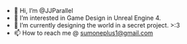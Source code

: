 - 👋 Hi, I’m @JJParallel
- 👀 I’m interested in Game Design in Unreal Engine 4.
- 🌱 I’m currently designing the world in a secret project. >:3
- 📫 How to reach me @ sumoneplus1@gmail.com

<!---
JJParallel/JJParallel is a ✨ special ✨ repository because its `README.md` (this file) appears on your GitHub profile.
You can click the Preview link to take a look at your changes.
--->
